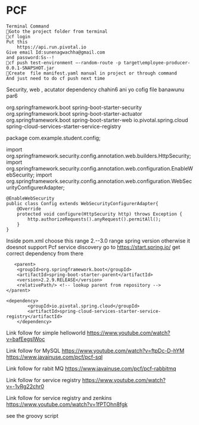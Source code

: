# PCF

    Terminal Command
    Goto the project folder from terminal
    cf login
    Put this
        https://api.run.pivotal.io
    Give email Id:sunenagwachha@gmail.com
    and password:Ss--!
    cf push test-environment –-random-route -p target\employee-producer-0.0.1-SNAPSHOT.jar
    Create  file manifest.yaml manual in project or through command
    And just need to do cf push next time


Security, web , acutator dependency chahin6 ani yo cofig file banawunu par6


<dependency>
            <groupId>org.springframework.boot</groupId>
            <artifactId>spring-boot-starter-security</artifactId>
        </dependency>
        <dependency>
            <groupId>org.springframework.boot</groupId>
            <artifactId>spring-boot-starter-actuator</artifactId>
        </dependency>
        <dependency>
            <groupId>org.springframework.boot</groupId>
            <artifactId>spring-boot-starter-web</artifactId>
        </dependency>
        <dependency>
            <groupId>io.pivotal.spring.cloud</groupId>
            <artifactId>spring-cloud-services-starter-service-registry</artifactId>
        </dependency>

package com.example.student.config;

import org.springframework.security.config.annotation.web.builders.HttpSecurity;
import org.springframework.security.config.annotation.web.configuration.EnableWebSecurity;
import org.springframework.security.config.annotation.web.configuration.WebSecurityConfigurerAdapter;


    @EnableWebSecurity
    public class Config extends WebSecurityConfigurerAdapter{
        @Override
        protected void configure(HttpSecurity http) throws Exception {
            http.authorizeRequests().anyRequest().permitAll();
        }
    }



Inside pom.xml choose this range 2.--3.0 range spring version otherwise it doesnot support Pcf service discovery go to https://start.spring.io/ get correct dependency from there


       <parent>
        <groupId>org.springframework.boot</groupId>
        <artifactId>spring-boot-starter-parent</artifactId>
        <version>2.2.9.RELEASE</version>
        <relativePath/> <!-- lookup parent from repository -->
    </parent>
    
    <dependency>
            <groupId>io.pivotal.spring.cloud</groupId>
            <artifactId>spring-cloud-services-starter-service-registry</artifactId>
        </dependency>


Link follow for simple helloworld
https://www.youtube.com/watch?v=bafEegslWoc

Link follow for MySQL
https://www.youtube.com/watch?v=ftpDc-D-hYM
https://www.javainuse.com/pcf/pcf-sql


Link follow for rabit MQ
https://www.javainuse.com/pcf/pcf-rabbitmq

Link follow for service registry
https://www.youtube.com/watch?v=-1vRg22chr0

Link follow for service registry and zenkins
https://www.youtube.com/watch?v=1fPTOhn8fgk

see the groovy script
